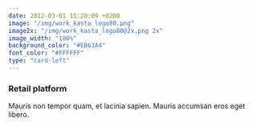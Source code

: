 ```yaml
---
date: 2012-03-01 15:20:09 +0200
image: "/img/work_kasta_logo80.png"
image2x: "/img/work_kasta_logo80@2x.png 2x"
image_width: "100%"
background_color: "#E863A4"
font_color: "#FFFFFF"
type: "card-left"
---
```

### **Retail platform**

Mauris non tempor quam, et lacinia sapien. Mauris accumsan eros eget libero.

